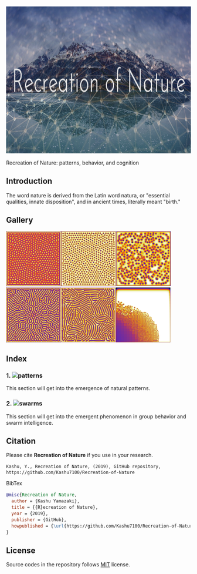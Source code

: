 <p align="center">
  <img src="/assets/Nature.png" height="400"/>
</p>

Recreation of Nature: patterns, behavior, and cognition 

## Introduction
The word nature is derived from the Latin word natura, or "essential qualities, innate disposition", and in ancient times, literally meant "birth."

## Gallery
<img src="/assets/self_replacing_spots.png" height="150"/><img src="/assets/stable_spots.png" height="150"/><img src="/assets/unstable_spots.png" height="150"/><img src="/assets/labyrinthine_pattern.png" height="150"/><img src="/assets/worm_like_pattern.png" height="150"/><img src="/assets/fk_map.png" height="150"/>

## Index

###  1. ![patterns](/patterns)
This section will get into the emergence of natural patterns.
###  2. ![swarms](/swarm)
This section will get into the emergent phenomenon in group behavior and swarm intelligence.

## Citation

Please cite **Recreation of Nature** if you use in your research.
```
Kashu, Y., Recreation of Nature, (2019), GitHub repository, https://github.com/Kashu7100/Recreation-of-Nature
```
BibTex
```bibtex
@misc{Recreation of Nature,
  author = {Kashu Yamazaki},
  title = {{R}ecreation of Nature},
  year = {2019},
  publisher = {GitHub},
  howpublished = {\url{https://github.com/Kashu7100/Recreation-of-Nature}},
}
```

## License

Source codes in the repository follows [MIT](http://www.opensource.org/licenses/MIT) license.
